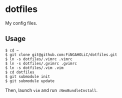 # dotfiles

My config files.

## Usage

```
$ cd ~
$ git clone git@github.com:FiNGAHOLiC/dotfiles.git
$ ln -s dotfiles/.vimrc .vimrc
$ ln -s dotfiles/.gvimrc .gvimrc
$ ln -s dotfiles/.vim .vim
$ cd dotfiles
$ git submodule init
$ git submodule update
```

Then, launch `vim` and run `:NeoBundleInstall`.


